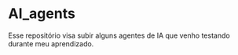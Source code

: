 # AI_agents
Esse repositório visa subir alguns agentes de IA que venho testando durante meu aprendizado.
